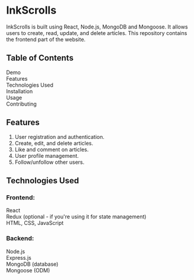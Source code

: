 # InkScrolls

InkScrolls is built using React, Node.js, MongoDB and Mongoose. It allows users to create, read, update, and delete articles. This repository contains the frontend part of the website.

## Table of Contents
Demo<br>
Features<br>
Technologies Used<br>
Installation<br>
Usage<br>
Contributing<br>

## Features
1. User registration and authentication.
2. Create, edit, and delete articles.
3. Like and comment on articles.
4. User profile management.
5. Follow/unfollow other users.
   
## Technologies Used
### Frontend:
React<br>
Redux (optional - if you're using it for state management)<br>
HTML, CSS, JavaScript<br>

### Backend:
Node.js<br>
Express.js<br>
MongoDB (database)<br>
Mongoose (ODM)<br>
